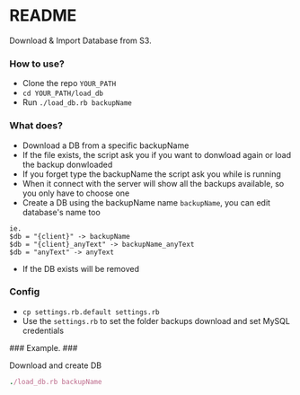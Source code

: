 # README #

Download & Import Database from S3.

### How to use? ###

* Clone the repo `YOUR_PATH`
* `cd YOUR_PATH/load_db`
* Run `./load_db.rb backupName`

### What does? ###

* Download a DB from a specific backupName
 * If the file exists, the script ask you if you want to donwload again or load the backup donwloaded
* If you forget type the backupName the script ask you while is running
* When it connect with the server will show all the backups available, so you only have to choose one
* Create a DB using the backupName name `backupName`, you can edit database's name too
```
ie. 
$db = "{client}" -> backupName
$db = "{client}_anyText" -> backupName_anyText
$db = "anyText" -> anyText
```
 * If the DB exists will be removed

### Config ###

* `cp settings.rb.default settings.rb`
* Use the `settings.rb` to set the folder backups download and set MySQL credentials

### Example. ###

Download and create DB

```RUBY
./load_db.rb backupName
```